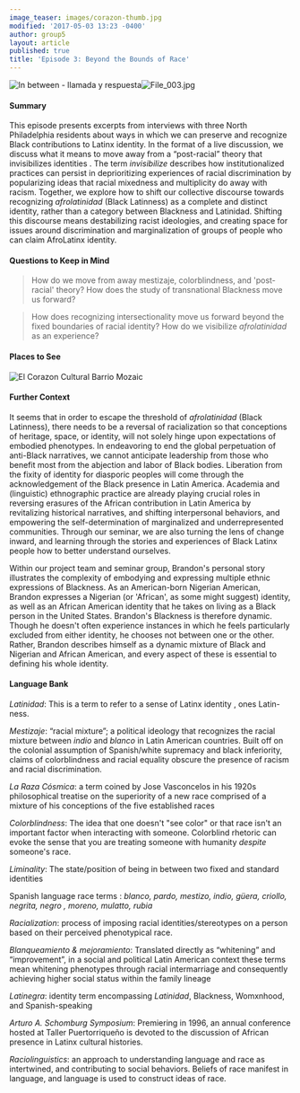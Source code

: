 ```yaml
---
image_teaser: images/corazon-thumb.jpg
modified: '2017-05-03 13:23 -0400'
author: group5
layout: article
published: true
title: 'Episode 3: Beyond the Bounds of Race'
---
```

![In between - llamada y respuesta]({{site.baseurl}}/images/File_003.jpg)![File_003.jpg]({{site.baseurl}}/images/File_003.jpg)

#### Summary

This episode presents excerpts from interviews with three North Philadelphia residents about ways in which we can preserve and recognize Black contributions to Latinx identity. In the format of a live discussion, we discuss what it means to move away from a “post-racial” theory that <span class="soundcite" data-url="{{ site.audio }}Rafael.mp3" data-start="1681000" data-end="1730000" data-plays="1"> invisibilizes identities </span>. The term *invisibilize* describes how institutionalized practices can persist in deprioritizing experiences of racial discrimination by popularizing ideas that racial mixedness and multiplicity do away with racism. Together, we explore how to shift our collective discourse towards recognizing *afrolatinidad* (Black Latinness) as a complete and distinct identity, rather than a category between Blackness and Latinidad. <span class="soundcite" data-url="{{ site.audio }}Rafael.mp3" data-start="1490000" data-end="1510000" data-plays="1">  Shifting </span> this discourse means destabilizing racist ideologies, and creating space for issues around discrimination and marginalization of groups of people who can claim AfroLatinx identity.

#### Questions to Keep in Mind

> How do we move from away mestizaje, colorblindness, and 'post-racial' theory? How does the study of transnational Blackness move us forward?

> How does recognizing intersectionality move us forward beyond the fixed boundaries of racial identity? How do we visibilize _afrolatinidad_ as an experience? 

#### Places to See

![El Corazon Cultural Barrio Mozaic]({{site.url}}/images/20170213_160049.jpg)

#### Further Context

It seems that in order to escape the threshold of *afrolatinidad* (Black Latinness), there needs to be a reversal of racialization so that conceptions of heritage, space, or identity, will not solely hinge upon expectations of embodied phenotypes. In endeavoring to end the global perpetuation of anti-Black narratives, we cannot anticipate leadership from those who benefit most from the abjection and labor of Black bodies. Liberation from the fixity of identity for diasporic peoples will come through the acknowledgement of the Black presence in Latin America. Academia and (linguistic) ethnographic practice are already playing crucial roles in reversing erasures of the African contribution in Latin America by revitalizing historical narratives, and shifting interpersonal behaviors, and empowering the self-determination of marginalized and underrepresented communities. Through our seminar, we are also turning the lens of change inward, and learning through the stories and experiences of Black Latinx people how to better understand ourselves.

Within our project team and seminar group, Brandon's personal story illustrates the complexity of embodying and expressing multiple ethnic expressions of Blackness. As an American-born Nigerian American, Brandon expresses a Nigerian (or 'African', as some might suggest) identity, as well as an African American identity that he takes on living as a Black person in the United States. <span class="soundcite" data-url="{{ site.audio }}Evelyne.mp3" data-start="529000" data-end="550000" data-plays="1"> Brandon's Blackness is therefore dynamic.</span> Though he doesn't often experience instances in which he feels particularly excluded from either identity, he chooses not between one or the other. Rather, Brandon describes himself as a dynamic mixture of Black and Nigerian and African American, and every aspect of these is essential to defining his whole identity.

#### Language Bank

*Latinidad*: This is a term to refer to a sense of <span class="soundcite" data-url="{{ site.audio }}RosaRivera.mp3" data-start="70000" data-end="84000" data-plays="1"> Latinx identity </span>, ones Latin-ness.

*Mestizaje*: “racial mixture”; a political ideology that recognizes the racial mixture between *indio* and *blanco* in Latin American countries. Built off on the colonial assumption of Spanish/white supremacy and black inferiority, claims of colorblindness and racial equality obscure the presence of racism and racial discrimination. 

*La Raza Cósmica*: a term coined by Jose Vasconcelos in his 1920s philosophical treatise on the superiority of a new race comprised of a mixture of his conceptions of the five established races

*Colorblindness*: The idea that one doesn't "see color" or that race isn't an important factor when interacting with someone. Colorblind rhetoric can evoke the sense that you are treating someone with humanity *despite* someone's race.

*Liminality*: The state/position of being in between two fixed and standard identities

<span class="soundcite" data-url="{{ site.audio }}Rosalyn.mp3" data-start="1134000" data-end="1154000" data-plays="1"> Spanish language race terms </span>: *blanco, pardo, mestizo, indio, güera, criollo, negrita,* <span class="soundcite" data-url="{{ site.audio }}Me_Gritaron_Negra.mp3" data-start="148000" data-end="160000" data-plays="1">*negro*</span> *, moreno, mulatto,* *rubia*

*Racialization*: process of imposing racial identities/stereotypes on a person based on their perceived phenotypical race.

*Blanqueamiento & mejoramiento*: Translated directly as “whitening” and “improvement”, in a social and political Latin American context these terms mean whitening phenotypes through racial intermarriage and consequently achieving higher social status within the family lineage

*Latinegra*: identity term encompassing *Latinidad*, Blackness, Womxnhood, and Spanish-speaking

*Arturo A. Schomburg Symposium*: Premiering in 1996, an annual conference  hosted at Taller Puertorriqueño is devoted to the discussion of <span class="soundcite" data-url="{{ site.audio }}Evelynne_the_erasure_issue_at_stake.mp3" data-start="00000" data-end="12000" data-plays="1"> African presence in Latinx cultural histories.</span>

*Raciolinguistics*: an approach to understanding language and race as intertwined, and contributing to social behaviors. Beliefs of race manifest in language, and language is used to construct ideas of race.

